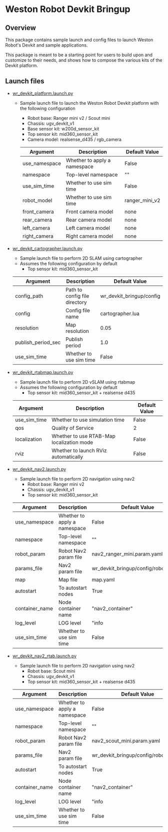 # Weston Robot Devkit Bringup

## Overview
This package contains sample launch and config files to launch Weston Robot's Devkit and sample applications.

This package is meant to be a starting point for users to build upon and customize to their needs, and shows how to compose the various kits of the Devkit platform.

## Launch files
* [wr_devkit_platform.launch.py](./launch/platform/wr_devkit_platform.launch.py)
  * Sample launch file to launch the Weston Robot Devkit platform with the following configuration
    * Robot base: Ranger mini v2 / Scout mini
    * Chassis: ugv_devkit_v1
    * Base sensor kit: w200d_sensor_kit
    * Top sensor kit: mid360_sensor_kit
    * Camera model: realsense_d435 / rgb_camera
  
    | Argument      | Description                  | Default Value    |
    | ------------- | ---------------------------- | ---------------- |
    | use_namespace | Whether to apply a namespace | False            |
    | namespace     | Top-level namespace          | ""               |
    | use_sim_time  | Whether to use sim time      | False            |
    | robot_model   | Whether to use sim time      | ranger_mini_v2   |
    | front_camera  | Front camera model           | none             |
    | rear_camera   | Rear camera model            | none             |
    | left_camera   | Left camera model            | none             |
    | right_camera  | Right camera model           | none             |

* [wr_devkit_cartographer.launch.py](./launch/slam/wr_devkit_cartographer.launch.py)
  * Sample launch file to perform 2D SLAM using cartographer
  * Assumes the following configuration by default
    * Top sensor kit: mid360_sensor_kit

  | Argument           | Description                   | Default Value            |
  | ------------------ | ----------------------------- | ------------------------ |
  | config_path        | Path to config file directory | wr_devkit_bringup/config |
  | config             | Config file name              | cartographer.lua         |
  | resolution         | Map resolution                | 0.05                     |
  | publish_period_sec | Publish period                | 1.0                      |
  | use_sim_time       | Whether to use sim time       | False                    |

* [wr_devkit_rtabmap.launch.py](./launch/slam/wr_devkit_cartographer.launch.py)
  * Sample launch file to perform 2D vSLAM using rtabmap
  * Assumes the following configuration by default
    * Top sensor kit: mid360_sensor_kit + realsense d435

  | Argument           | Description                                 | Default Value |
  | ------------------ | ------------------------------------------- | ------------- |
  | use_sim_time       | Whether to use simulation time              | False         |
  | qos                | Quality of Service                          | 2             |
  | localization       | Whether to use RTAB-Map localization mode   | False         |
  | rviz               | Whether to launch RViz automatically        | False         |

* [wr_devkit_nav2.launch.py](./launch/nav2/wr_devkit_nav2.launch.py)
  * Sample launch file to perform 2D navigation using nav2
    * Robot base: Ranger mini v2
    * Chassis: ugv_devkit_v1
    * Top sensor kit: mid360_sensor_kit

  | Argument       | Description                  | Default Value                                        |
  | -------------- | ---------------------------- | ---------------------------------------------------- |
  | use_namespace  | Whether to apply a namespace | False                                                |
  | namespace      | Top-level namespace          | ""                                                   |
  | robot_param    | Robot Nav2 param file        | nav2_ranger_mini.param.yaml                          |
  | params_file    | Nav2 param file              | wr_devkit_bringup/config/robot_param                 |
  | map            | Map file                     | map.yaml                                             |
  | autostart      | To autostart nodes           | True                                                 |
  | container_name | Node container name          | "nav2_container"                                     |
  | log_level      | LOG level                    | "info                                                |
  | use_sim_time   | Whether to use sim time      | False                                                |

* [wr_devkit_nav2_rtab.launch.py](./launch/nav2/wr_devkit_nav2.launch.py)
  * Sample launch file to perform 2D navigation using nav2
    * Robot base: Scout mini
    * Chassis: ugv_devkit_v1
    * Top sensor kit: mid360_sensor_kit + realsense d435

  | Argument       | Description                  | Default Value                                        |
  | -------------- | ---------------------------- | ---------------------------------------------------- |
  | use_namespace  | Whether to apply a namespace | False                                                |
  | namespace      | Top-level namespace          | ""                                                   |
  | robot_param    | Robot Nav2 param file        | nav2_scout_mini.param.yaml                          |
  | params_file    | Nav2 param file              | wr_devkit_bringup/config/robot_param                 |                           |
  | autostart      | To autostart nodes           | True                                                 |
  | container_name | Node container name          | "nav2_container"                                     |
  | log_level      | LOG level                    | "info                                                |
  | use_sim_time   | Whether to use sim time      | False                                                |